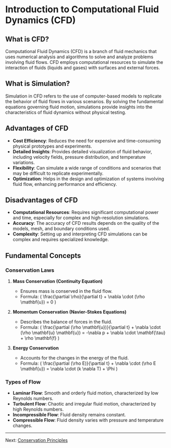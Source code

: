 # Introduction to Computational Fluid Dynamics (CFD)

## What is CFD?

Computational Fluid Dynamics (CFD) is a branch of fluid mechanics that uses numerical analysis and algorithms to solve and analyze problems involving fluid flows. CFD employs computational resources to simulate the interaction of fluids (liquids and gases) with surfaces and external forces.

## What is Simulation?

Simulation in CFD refers to the use of computer-based models to replicate the behavior of fluid flows in various scenarios. By solving the fundamental equations governing fluid motion, simulations provide insights into the characteristics of fluid dynamics without physical testing.

## Advantages of CFD

- **Cost Efficiency**: Reduces the need for expensive and time-consuming physical prototypes and experiments.
- **Detailed Insights**: Provides detailed visualization of fluid behavior, including velocity fields, pressure distribution, and temperature variations.
- **Flexibility**: Can simulate a wide range of conditions and scenarios that may be difficult to replicate experimentally.
- **Optimization**: Helps in the design and optimization of systems involving fluid flow, enhancing performance and efficiency.

## Disadvantages of CFD

- **Computational Resources**: Requires significant computational power and time, especially for complex and high-resolution simulations.
- **Accuracy**: The accuracy of CFD results depends on the quality of the models, mesh, and boundary conditions used.
- **Complexity**: Setting up and interpreting CFD simulations can be complex and requires specialized knowledge.

## Fundamental Concepts

### Conservation Laws

1. **Mass Conservation (Continuity Equation)**
   - Ensures mass is conserved in the fluid flow.
   - Formula: \( \frac{\partial \rho}{\partial t} + \nabla \cdot (\rho \mathbf{u}) = 0 \)

2. **Momentum Conservation (Navier-Stokes Equations)**
   - Describes the balance of forces in the fluid.
   - Formula: \( \frac{\partial (\rho \mathbf{u})}{\partial t} + \nabla \cdot (\rho \mathbf{u} \mathbf{u}) = -\nabla p + \nabla \cdot \mathbf{\tau} + \rho \mathbf{f} \)

3. **Energy Conservation**
   - Accounts for the changes in the energy of the fluid.
   - Formula: \( \frac{\partial (\rho E)}{\partial t} + \nabla \cdot (\rho E \mathbf{u}) = \nabla \cdot (k \nabla T) + \Phi \)

### Types of Flow

- **Laminar Flow**: Smooth and orderly fluid motion, characterized by low Reynolds numbers.
- **Turbulent Flow**: Chaotic and irregular fluid motion, characterized by high Reynolds numbers.
- **Incompressible Flow**: Fluid density remains constant.
- **Compressible Flow**: Fluid density varies with pressure and temperature changes.

---

Next: [Conservation Principles](Conservation_Principles.md)


